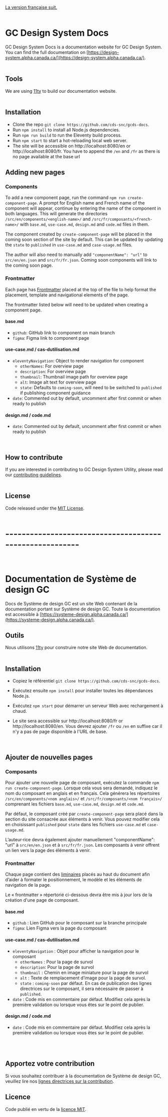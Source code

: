 [La version française suit.](#documentation-de-système-de-design-gc)
<br/>
<br/>

# GC Design System Docs

GC Design System Docs is a documentation website for GC Design System. You can find the full documentation on [https://design-system.alpha.canada.ca/](https://design-system.alpha.canada.ca/).
<br/>
<br/>

## Tools

We are using [11ty](https://www.11ty.dev/docs/) to build our documentation website.
<br/>
<br/>

## Installation

- Clone the repo `git clone https://github.com/cds-snc/gcds-docs`.
- Run `npm install` to install all Node.js dependencies.
- Run `npm run build` to run the Eleventy build process.
- Run `npm start` to start a hot-reloading local web server.
- The site will be accessible on http://localhost:8080/en or http://localhost:8080/fr. You have to append the `/en` and `/fr` as there is no page available at the base url
  <br/>

## Adding new pages

### Components

To add a new component page, run the command `npm run create-component-page`. A prompt for English name and French name of the component will appear, continue by entering the name of the component in both languages. This will generate the directories `/src/en/components/<english-name>/` and `/src/fr/composants/<french-name>/` with `base.md`, `use-case.md`, `design.md` and `code.md` files in them.

The component created by `create-component-page` will be placed in the coming soon section of the site by default. This can be updated by updating the `state` to `published` in `use-case.md` and `case-usage.md` files.

The author will also need to manually add `"componentName": "url"` to `src/en/en.json` and `src/fr/fr.json`. Coming soon components will link to the coming soon page.

### Frontmatter

Each page has [Frontmatter](https://www.scribendi.com/academy/articles/front_matter.en.html#:~:text=Front%20matter%20is%20the%20first,a%20preface%2C%20and%20much%20more.) placed at the top of the file to help format the placement, template and navigational elements of the page.

The frontmatter listed below will need to be updated when creating a component page.

#### base.md

- `github`: GitHub link to component on main branch
- `figma`: Figma link to component page

#### use-case.md / cas-dutilisation.md

- `eleventyNavigation`: Object to render navigation for component
  - `otherNames`: For overview page
  - `description`: For overview page
  - `thumbnail`: Thumbnail image path for overview page
  - `alt`: Image alt text for overview page
  - `state`: Defaults to `coming-soon`, will need to be switched to `published` if publishing component guidance
- `date`: Commented out by default, uncomment after first commit or when ready to publish

#### design.md / code.md

- `date`: Commented out by default, uncomment after first commit or when ready to publish

<br/>

## How to contribute

If you are interested in contributing to GC Design System Utility, please read our [contributing guidelines](https://github.com/cds-snc/gcds-docs/blob/main/CONTRIBUTING.md).
<br/>
<br/>

## License

Code released under the [MIT License](https://github.com/cds-snc/gcds-docs/blob/main/LICENSE).
<br/>
<br/>

# --------------------------------------------------------

<br/>

# Documentation de Système de design GC

Docs de Système de design GC est un site Web contenant de la documentation portant sur Système de design GC. Toute la documentation est accessible à [https://systeme-design.alpha.canada.ca/](https://systeme-design.alpha.canada.ca/).

## Outils

Nous utilisons [11ty](https://www.11ty.dev/docs/) pour construire notre site Web de documentation.
<br/>
<br/>

## Installation

- Copiez le référentiel `git clone https://github.com/cds-snc/gcds-docs`.
- Exécutez ensuite `npm install` pour installer toutes les dépendances Node.js.
- Exécutez `npm start` pour démarrer un serveur Web avec rechargement à chaud.
- Le site sera accessible sur http://localhost:8080/fr or http://localhost:8080/en. Vous devrez ajouter `/fr` ou `/en` en suffixe car il n'y a pas de page disponible à l'URL de base.

  <br/>

## Ajouter de nouvelles pages

### Composants

Pour ajouter une nouvelle page de composant, exécutez la commande `npm run create-component-page`. Lorsque cela vous sera demandé, indiquez le nom du composant en anglais et en français. Cela générera les répertoires `/src/en/components/<nom anglais>/` et `/src/fr/composants/<nom français>/` comprenant les fichiers `base.md`, `use-case.md`, `design.md` et `code.md`.

Par défaut, le composant créé par `create-component-page` sera placé dans la section du site consacrée aux éléments à venir. Vous pouvez modifier cela en choisissant `published` pour `state` dans les fichiers `use-case.md` et `case-usage.md`.

L’auteur·rice devra également ajouter manuellement "componentName": "url" à `src/en/en.json` et à `src/fr/fr.json`. Les composants à venir offrent un lien vers la page des éléments à venir.

### Frontmatter

Chaque page contient des [liminaires](https://www.scribendi.com/academy/articles/front_matter.en.html#:~:text=Front%20matter%20is%20the%20first,a%20preface%2C%20and%20much%20more.) placés au haut du document afin d’aider à formater le positionnement, le modèle et les éléments de navigation de la page.

Le « frontmatter » répertorié ci-dessous devra être mis à jour lors de la création d'une page de composant.

#### base.md

- `github` : Lien GitHub pour le composant sur la branche principale
- `figma`: Lien Figma vers la page du composant

#### use-case.md / cas-dutilisation.md

- `eleventyNavigation` : Objet pour afficher la navigation pour le composant
  - `otherNames` : Pour la page de survol
  - `description`: Pour la page de survol
  - `thumbnail` : Chemin en image miniature pour la page de survol
  - `alt` : Texte de remplacement d’image pour la page de survol.
  - `state` : `coming-soon` par défaut. En cas de publication des lignes directrices sur le composant, il sera nécessaire de passer à `published`.
- `date` : Code mis en commentaire par défaut. Modifiez cela après la première validation ou lorsque vous êtes sur le point de publier.

#### design.md / code.md

- `date` : Code mis en commentaire par défaut. Modifiez cela après la première validation ou lorsque vous êtes sur le point de publier.

  <br/>
  <br/>

## Apportez votre contribution

Si vous souhaitez contribuer à la documentation de Système de design GC, veuillez lire nos [lignes directrices sur la contribution](https://github.com/cds-snc/gcds-docs/blob/main/CONTRIBUTING.md).
<br/>

## Licence

Code publié en vertu de la [licence MIT](https://github.com/cds-snc/gcds-docs/blob/main/LICENSE).
